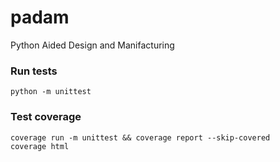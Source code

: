 # padam
Python Aided Design and Manifacturing


### Run tests
```
python -m unittest
```

### Test coverage
```
coverage run -m unittest && coverage report --skip-covered
coverage html
```
